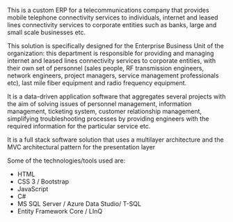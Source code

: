 This is a custom ERP for a telecommunications company that provides mobile telephone connectivity services to individuals, internet and leased lines connectivity services to corporate entities such as banks, large and small scale businesses etc. 

This solution is specifically designed for the Enterprise Business Unit of the organization: this department is responsible for  providing and managing internet and leased lines connectivity services to corporate entities, with their own set of personnel (sales people, RF transmission engineers, network engineers, project managers, service management professionals etc), last mile fiber equipment and radio frequency equipment.

It is a data-driven application software that aggregates several projects with the aim of solving issues of personnel management, information management, ticketing system, customer relationship management, simplifying troubleshooting processes by providing engineers with the required information for the particular service etc.  

It is a full stack software solution that uses a multilayer architecture and the MVC architectural pattern for the presentation layer

Some of the technologies/tools used are:
- HTML
- CSS 3 / Bootstrap
- JavaScript
- C#
- MS SQL Server / Azure Data Studio/ T-SQL
- Entity Framework Core / LInQ
